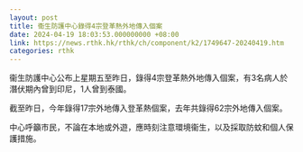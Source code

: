 ```yaml
---
layout: post
title: 衞生防護中心錄得4宗登革熱外地傳入個案
date: 2024-04-19 18:03:53.000000000 +08:00
link: https://news.rthk.hk/rthk/ch/component/k2/1749647-20240419.htm
categories: rthk
---
```


衞生防護中心公布上星期五至昨日，錄得4宗登革熱外地傳入個案，有3名病人於潛伏期內曾到印尼，1人曾到泰國。

截至昨日，今年錄得17宗外地傳入登革熱個案，去年共錄得62宗外地傳入個案。

中心呼籲市民，不論在本地或外遊，應時刻注意環境衞生，以及採取防蚊和個人保護措施。
